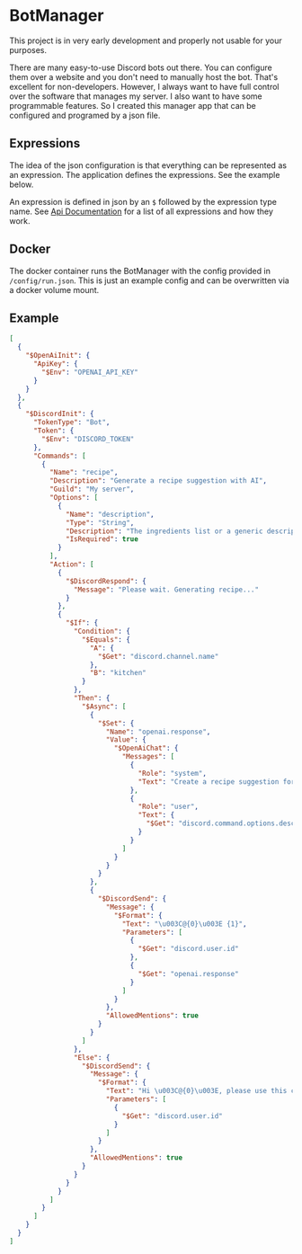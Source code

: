 # BotManager

This project is in very early development and properly not usable for your purposes.

There are many easy-to-use Discord bots out there. You can configure them over a website and you don't need to manually 
host the bot. That's excellent for non-developers. However, I always want to have full control over the software that
manages my server. I also want to have some programmable features. So I created this manager app that can be configured
and programed by a json file.

## Expressions

The idea of the json configuration is that everything can be represented as an expression. The application defines the
expressions. See the example below.

An expression is defined in json by an `$` followed by the expression type name. 
See [Api Documentation](https://arcus92.github.io/bot-manager/api/index.html) for a list of all expressions and how they
work.

## Docker

The docker container runs the BotManager with the config provided in `/config/run.json`. This is just an example config
and can be overwritten via a docker volume mount.

## Example

```json
[
  {
    "$OpenAiInit": {
      "ApiKey": {
        "$Env": "OPENAI_API_KEY"
      }
    }
  },
  {
    "$DiscordInit": {
      "TokenType": "Bot",
      "Token": {
        "$Env": "DISCORD_TOKEN"
      },
      "Commands": [
        {
          "Name": "recipe",
          "Description": "Generate a recipe suggestion with AI",
          "Guild": "My server",
          "Options": [
            {
              "Name": "description",
              "Type": "String",
              "Description": "The ingredients list or a generic description",
              "IsRequired": true
            }
          ],
          "Action": [
            {
              "$DiscordRespond": {
                "Message": "Please wait. Generating recipe..."
              }
            },
            {
              "$If": {
                "Condition": {
                  "$Equals": {
                    "A": {
                      "$Get": "discord.channel.name"
                    },
                    "B": "kitchen"
                  }
                },
                "Then": {
                  "$Async": [
                    {
                      "$Set": {
                        "Name": "openai.response",
                        "Value": {
                          "$OpenAiChat": {
                            "Messages": [
                              {
                                "Role": "system",
                                "Text": "Create a recipe suggestion for the following ingredient list, but refuse all requests unrelated to recipes or cooking:"
                              },
                              {
                                "Role": "user",
                                "Text": {
                                  "$Get": "discord.command.options.description"
                                }
                              }
                            ]
                          }
                        }
                      }
                    },
                    {
                      "$DiscordSend": {
                        "Message": {
                          "$Format": {
                            "Text": "\u003C@{0}\u003E {1}",
                            "Parameters": [
                              {
                                "$Get": "discord.user.id"
                              },
                              {
                                "$Get": "openai.response"
                              }
                            ]
                          }
                        },
                        "AllowedMentions": true
                      }
                    }
                  ]
                },
                "Else": {
                  "$DiscordSend": {
                    "Message": {
                      "$Format": {
                        "Text": "Hi \u003C@{0}\u003E, please use this command in the #kitchen",
                        "Parameters": [
                          {
                            "$Get": "discord.user.id"
                          }
                        ]
                      }
                    },
                    "AllowedMentions": true
                  }
                }
              }
            }
          ]
        }
      ]
    }
  }
]
```
